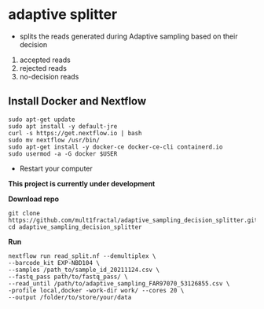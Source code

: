 # adaptive splitter
* splits the reads generated during Adaptive sampling based on their decision
1.  accepted reads
2.  rejected reads
3.  no-decision reads


## Install Docker and Nextflow
```shell
sudo apt-get update
sudo apt install -y default-jre
curl -s https://get.nextflow.io | bash
sudo mv nextflow /usr/bin/
sudo apt-get install -y docker-ce docker-ce-cli containerd.io
sudo usermod -a -G docker $USER

```
* Restart your computer



**This project is currently under development**

**Download repo**
```
git clone https://github.com/mult1fractal/adaptive_sampling_decision_splitter.git
cd adaptive_sampling_decision_splitter
```
**Run**
```shell
nextflow run read_split.nf --demultiplex \
--barcode_kit EXP-NBD104 \
--samples /path_to/sample_id_20211124.csv \
--fastq_pass path/to/fastq_pass/ \
--read_until /path/to/adaptive_sampling_FAR97070_53126855.csv \
-profile local,docker -work-dir work/ --cores 20 \
--output /folder/to/store/your/data

```
